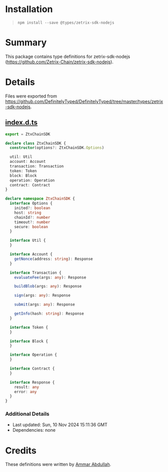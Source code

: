 # Installation

> `npm install --save @types/zetrix-sdk-nodejs`

# Summary

This package contains type definitions for zetrix-sdk-nodejs (https://github.com/Zetrix-Chain/zetrix-sdk-nodejs).

# Details

Files were exported from https://github.com/DefinitelyTyped/DefinitelyTyped/tree/master/types/zetrix-sdk-nodejs.

## [index.d.ts](https://github.com/DefinitelyTyped/DefinitelyTyped/tree/master/types/stack-utils/index.d.ts)

````ts
export = ZtxChainSDK

declare class ZtxChainSDK {
  constructor(options?: ZtxChainSDK.Options)

  util: Util
  account: Account
  transaction: Transaction
  token: Token
  block: Block
  operation: Operation
  contract: Contract
}

declare namespace ZtxChainSDK {
  interface Options {
    inited?: boolean
    host: string
    chainId?: number
    timeout?: number
    secure: boolean
  }

  interface Util {
  }

  interface Account {
    getNonce(address: string): Response
  }

  interface Transaction {
    evaluateFee(args: any): Response

    buildBlob(args: any): Response

    sign(args: any): Response

    submit(args: any): Response

    getInfo(hash: string): Response
  }

  interface Token {
  }

  interface Block {
  }

  interface Operation {
  }

  interface Contract {
  }

  interface Response {
    result: any
    error: any
  }
}


````

### Additional Details

* Last updated: Sun, 10 Nov 2024 15:11:36 GMT
* Dependencies: none

# Credits

These definitions were written by [Ammar Abdullah](https://github.com/armmarov).
